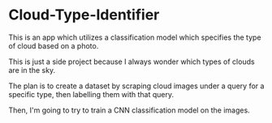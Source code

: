 # Cloud-Type-Identifier
This is an app which utilizes a classification model which specifies the type of cloud based on a photo.

This is just a side project because I always wonder which types of clouds are in the sky.

The plan is to create a dataset by scraping cloud images under a query for a specific type, then labelling them with that query.

Then, I'm going to try to train a CNN classification model on the images.
